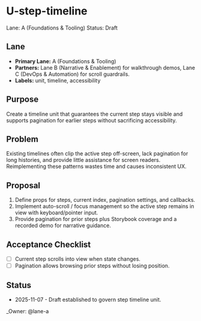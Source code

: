 # U-step-timeline

Lane: A (Foundations & Tooling)
Status: Draft

## Lane

- **Primary Lane:** A (Foundations & Tooling)
- **Partners:** Lane B (Narrative & Enablement) for walkthrough demos, Lane C (DevOps & Automation) for scroll guardrails.
- **Labels:** unit, timeline, accessibility

## Purpose

Create a timeline unit that guarantees the current step stays visible and supports pagination for earlier steps without sacrificing accessibility.

## Problem

Existing timelines often clip the active step off-screen, lack pagination for long histories, and provide little assistance for screen readers. Reimplementing these patterns wastes time and causes inconsistent UX.

## Proposal

1. Define props for steps, current index, pagination settings, and callbacks.
2. Implement auto-scroll / focus management so the active step remains in view with keyboard/pointer input.
3. Provide pagination for prior steps plus Storybook coverage and a recorded demo for narrative guidance.

## Acceptance Checklist

- [ ] Current step scrolls into view when state changes.
- [ ] Pagination allows browsing prior steps without losing position.

## Status

- 2025-11-07 - Draft established to govern step timeline unit.

<!-- prettier-ignore -->
_Owner: @lane-a
